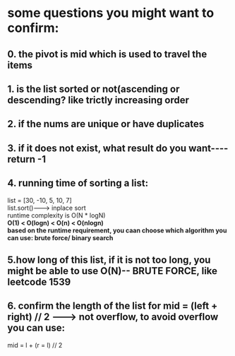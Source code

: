 # some questions you might want to confirm:
## 0. the pivot is mid which is used to travel the items
## 1. is the list sorted or not(ascending or descending? like trictly increasing order
## 2. if the nums are unique or have duplicates
## 3. if it does not exist, what result do you want----return -1
## 4. running time of sorting a list:
list = [30, -10, 5, 10, 7] <br/>
list.sort()---> inplace sort <br/>
runtime complexity is O(N * logN) </br>
**O(1) < O(logn) < O(n) < O(nlogn)**</br>
**based on the runtime requirement, you caan choose which algorithm you can use: 
brute force/ binary search**
## 5.how long of this list, if it is not too long, you might be able to use O(N)-- BRUTE FORCE, like leetcode 1539
## 6. confirm the length of the list for mid = (left + right) // 2 ---> not overflow, to avoid overflow you can use: 
mid = l + (r = l) // 2


